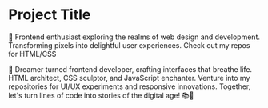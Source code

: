 
# Project Title

🚀 Frontend enthusiast exploring the realms of web design and development. Transforming pixels into delightful user experiences. Check out my repos for HTML/CSS



🌟 Dreamer turned frontend developer, crafting interfaces that breathe life. HTML architect, CSS sculptor, and JavaScript enchanter. Venture into my repositories for UI/UX experiments and responsive innovations. Together, let's turn lines of code into stories of the digital age! 📚🎈


